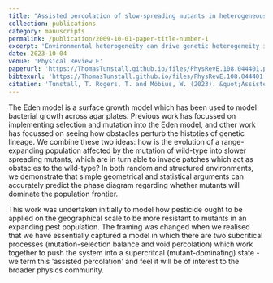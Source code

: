 ```yaml
---
title: "Assisted percolation of slow-spreading mutants in heterogeneous environments"
collection: publications
category: manuscripts
permalink: /publication/2009-10-01-paper-title-number-1
excerpt: 'Environmental heterogeneity can drive genetic heterogeneity in expanding populations; mutant strains may emerge that trade overall growth rate for an improved ability to survive in patches that are hostile to the wild type. This evolutionary dynamic is of practical importance when seeking to prevent the emergence of damaging traits. We show that a subcritical slow-spreading mutant can attain dominance even when the density of patches is below their percolation threshold and predict this transition using geometrical arguments. This work demonstrates a phenomenon of “assisted percolation”, where one subcritical process assists another to achieve supercriticality.'
date: 2023-10-04
venue: 'Physical Review E'
paperurl: 'https://ThomasTunstall.github.io/files/PhysRevE.108.044401.pdf'
bibtexurl: 'https://ThomasTunstall.github.io/files/PhysRevE.108.044401.bib'
citation: 'Tunstall, T. Rogers, T. and Möbius, W. (2023). &quot;Assisted percolation of slow-spreading mutants in heterogeneous environments.&quot; <i>Physical Review E, 108(4), p.044401.</i>.'
---
```

The Eden model is a surface growth model which has been used to model bacterial growth across agar plates. Previous work has focussed on implementing selection and mutation into the Eden model, and other work has focussed on seeing how obstacles perturb the histoties of genetic lineage. We combine these two ideas: how is the evolution of a range-expanding population affected by the mutation of wild-type into slower spreading mutants, which are in turn able to invade patches which act as obstacles to the wild-type? In both random and structured environments, we demonstrate that simple geometrical and statistical arguments can accurately predict the phase diagram regarding whether mutants will dominate the population frontier.

This work was undertaken initially to model how pesticide ought to be applied on the geographical scale to be more resistant to mutants in an expanding pest population. The framing was changed when we realised that we have essentially captured a model in which there are two subcritical processes (mutation-selection balance and void percolation) which work together to push the system into a supercritcal (mutant-dominating) state - we term this 'assisted percolation' and feel it will be of interest to the broader physics community.
